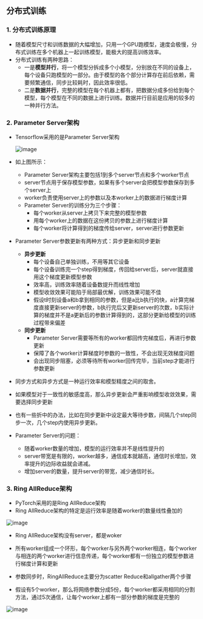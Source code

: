 ## 分布式训练

### 1. 分布式训练原理

- 随着模型尺寸和训练数据的大幅增加，只用一个GPU跑模型，速度会极慢，分布式训练在多个机器上一起训练模型，能极大的提高训练效率。
- 分布式训练有两种思路：
  - 一是**模型并行**，将一个模型分拆成多个小模型，分别放在不同的设备上，每个设备只跑模型的一部分。由于模型的各个部分计算存在前后依赖，需要频繁通信，同步比较耗时，因此效率很低。
  - 二是**数据并行**，完整的模型在每个机器上都有，把数据分成多份给到每个模型，每个模型在不同的数据上进行训练。数据并行目前是应用的较多的一种并行方法。

### 2. Parameter Server架构

- Tensorflow采用的是Parameter Server架构

  ![image](https://github.com/ckirchhoff2021/DeepMind/assets/2441530/bc5daab5-794a-4db2-a36c-02bf43bed9b7)


- 如上图所示：
  - Parameter Server架构主要包括1到多个server节点和多个worker节点
  - server节点用于保存模型参数，如果有多个server会把模型参数保存到多个server上
  - worker负责使用server上的参数以及本worker上的数据进行梯度计算
  - Parameter Server的训练分为三个步骤：
    - 每个worker从server上拷贝下来完整的模型参数
    - 用每个worker上的数据在这份拷贝的参数上进行梯度计算
    - 每个worker将计算得到的梯度传给server，server进行参数更新
- Parameter Server参数更新有两种方式：异步更新和同步更新
  - **异步更新**
    - 每个设备自己单独训练，不用等其它设备
    - 每个设备训练完一个step得到梯度，传回给server后，server就直接用这个梯度更新模型参数
    - 效率高，训练效率随着设备数提升而线性增加
    - 模型收敛效果可能陷于局部最优解，训练效果可能不佳
    - 假设t时刻设备a和b拿到相同的参数，但是a比b执行的快，a计算完梯度直接更新server的参数，b执行完后又更新server的次数，b实际计算的梯度并不是a更新后的参数计算得到的，这部分更新给模型的训练过程带来偏差
  - **同步更新**
    - Parameter Server需要等所有的worker都回传完梯度后，再进行参数更新
    - 保障了各个worker计算梯度时参数的一致性，不会出现无效梯度问题
    - 会出现同步阻塞，必须等待所有worker回传完毕，当前step才能进行参数更新
- 同步方式和异步方式是一种运行效率和模型精度之间的取舍。
- 如果模型对于一致性的敏感度高，那么异步更新会严重影响模型收敛效果，需要选择同步更新
- 也有一些折中的办法，比如在同步更新中设定最大等待步数，间隔几个step同步一次，几个step内使用异步更新。
- Parameter Server的问题：
  - 随着worker数量的增加，模型的运行效率并不是线性提升的
  - server带宽是有限的，worker越多，通信成本就越高，通信时长增加，效率提升的边际收益就会递减。
  - 增加server的数量，提升server的带宽，减少通信时长。

### 3.  Ring AllReduce架构

- PyTorch采用的是Ring AllReduce架构
- Ring AllReduce架构的特定是运行效率是随着worker的数量线性叠加的

![image](https://github.com/ckirchhoff2021/DeepMind/assets/2441530/9527b147-d7ed-4645-af1e-14e39643a306)


- Ring AllReduce架构没有server，都是woker

- 所有worker组成一个环形，每个worker与另外两个worker相连，每个worker与相连的两个worker进行信息传递，每个worker都有一份独立的模型参数进行梯度计算和更新

- 参数同步时，RingAllReduce主要分为scatter Reduce和allgather两个步骤

- 假设有5个worker，那么将网络参数分成5份，每个worker都采用相同的分割方法，通过5次通信，让每个worker上都有一部分参数的梯度是完整的

 ![image](https://github.com/ckirchhoff2021/DeepMind/assets/2441530/228a79f0-9574-43e8-a095-cc0e3966bfac)




